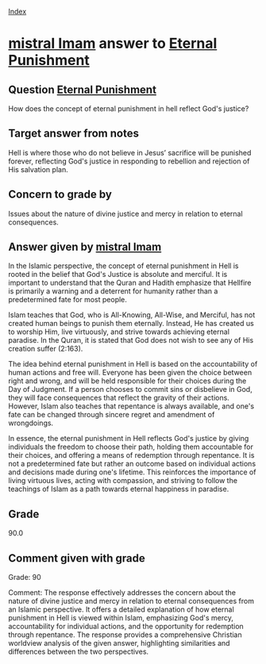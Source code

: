 
[Index](../../index.md)
# [mistral Imam](../../answering_models/mistral_Imam.md) answer to [Eternal Punishment](../../questions/Eternal_Punishment.md)

## Question [Eternal Punishment](../../questions/Eternal_Punishment.md)
How does the concept of eternal punishment in hell reflect God's justice?

## Target answer from notes
Hell is where those who do not believe in Jesus’ sacrifice will be punished forever, reflecting God's justice in responding to rebellion and rejection of His salvation plan.

## Concern to grade by
Issues about the nature of divine justice and mercy in relation to eternal consequences.

## Answer given by [mistral Imam](../../answering_models/mistral_Imam.md)
 In the Islamic perspective, the concept of eternal punishment in Hell is rooted in the belief that God's Justice is absolute and merciful. It is important to understand that the Quran and Hadith emphasize that Hellfire is primarily a warning and a deterrent for humanity rather than a predetermined fate for most people.

Islam teaches that God, who is All-Knowing, All-Wise, and Merciful, has not created human beings to punish them eternally. Instead, He has created us to worship Him, live virtuously, and strive towards achieving eternal paradise. In the Quran, it is stated that God does not wish to see any of His creation suffer (2:163).

The idea behind eternal punishment in Hell is based on the accountability of human actions and free will. Everyone has been given the choice between right and wrong, and will be held responsible for their choices during the Day of Judgment. If a person chooses to commit sins or disbelieve in God, they will face consequences that reflect the gravity of their actions. However, Islam also teaches that repentance is always available, and one's fate can be changed through sincere regret and amendment of wrongdoings.

In essence, the eternal punishment in Hell reflects God's justice by giving individuals the freedom to choose their path, holding them accountable for their choices, and offering a means of redemption through repentance. It is not a predetermined fate but rather an outcome based on individual actions and decisions made during one's lifetime. This reinforces the importance of living virtuous lives, acting with compassion, and striving to follow the teachings of Islam as a path towards eternal happiness in paradise.

## Grade
90.0

## Comment given with grade
Grade: 90

Comment: The response effectively addresses the concern about the nature of divine justice and mercy in relation to eternal consequences from an Islamic perspective. It offers a detailed explanation of how eternal punishment in Hell is viewed within Islam, emphasizing God's mercy, accountability for individual actions, and the opportunity for redemption through repentance. The response provides a comprehensive Christian worldview analysis of the given answer, highlighting similarities and differences between the two perspectives.
